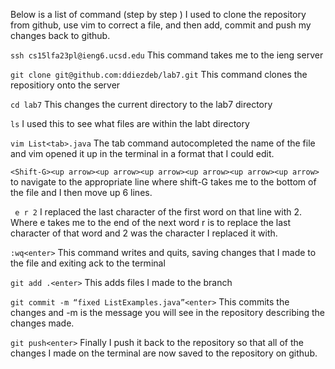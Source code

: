 Below is a list of command (step by step ) I used to clone the repository from github, use vim to correct a file, and 
then add, commit and push my changes back to github.

`ssh cs15lfa23pl@ieng6.ucsd.edu`  This command takes me to the ieng server

`git clone git@github.com:ddiezdeb/lab7.git` This command clones the repositiory onto the server

`cd lab7` This changes the current directory to the lab7 directory

`ls` I used this to see what files are within the labt directory

`vim List<tab>.java` The tab command autocompleted the name of the file and vim opened it up in the terminal in a format that I could edit.

`<Shift-G><up arrow><up arrow><up arrow><up arrow><up arrow><up arrow>` to navigate to the  appropriate line where shift-G takes me to the bottom of the file and I then move up 6 lines.

` e r 2` I replaced the last character of the first word on that line with 2. Where e takes me to the end of the next word r is to replace the last character of that word and 2 was the character I replaced it with.

`:wq<enter>` This command writes and quits, saving changes that I made to the file and exiting ack to the terminal

`git add .<enter>` This adds files I made to the branch

`git commit -m “fixed ListExamples.java”<enter>` This commits the changes and -m is the message you will see in the 
repository describing the changes made.

`git push<enter>` Finally I push it back to the repository so that all of the changes I made on the terminal are now saved to the repository on github.
